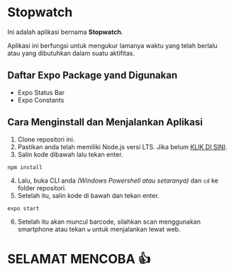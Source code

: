 # Stopwatch
Ini adalah aplikasi bernama **Stopwatch**.

Aplikasi ini berfungsi untuk mengukur lamanya waktu yang telah berlalu atau yang dibutuhkan dalam suatu aktifitas.

## Daftar Expo Package yand Digunakan
- Expo Status Bar
- Expo Constants

## Cara Menginstall dan Menjalankan Aplikasi
1. Clone repositori ini.
2. Pastikan anda telah memiliki Node.js versi LTS. Jika belum [KLIK DI SINI](https://nodejs.org/en/).
3. Salin kode dibawah lalu tekan enter.
```
npm install
```
4. Lalu, buka CLI anda *(Windows Powershell atau setaranya)* dan `cd` ke folder repositori.
5. Setelah itu, salin kode di bawah dan tekan enter.
```
expo start
```
6. Setelah itu akan muncul barcode, silahkan scan menggunakan smartphone atau tekan `w` untuk menjalankan lewat web.

# SELAMAT MENCOBA :+1:
